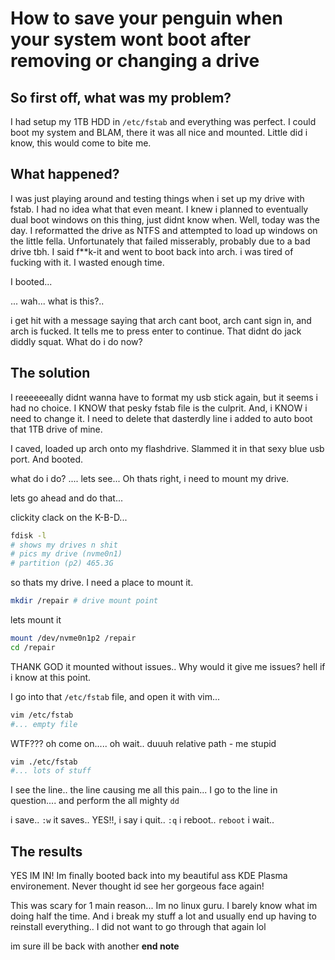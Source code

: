 # How to save your penguin when your system wont boot after removing or changing a drive

## So first off, what was my problem?
I had setup my 1TB HDD in `/etc/fstab` and everything was perfect. I could boot my system and BLAM, there it was all nice and mounted. Little did i know, this would come to bite me.

## What happened? 
I was just playing around and testing things when i set up my drive with fstab. I had no idea what that even meant. I knew i planned to eventually dual boot windows on this thing, just didnt know when. Well, today was the day. I reformatted the drive as NTFS and attempted to load up windows on the little fella. Unfortunately that failed misserably, probably due to a bad drive tbh. I said f**k-it and went to boot back into arch. i was tired of fucking with it. I wasted enough time.

I booted...

... wah... what is this?.. 

i get hit with a message saying that arch cant boot, arch cant sign in, and arch is fucked. It tells me to press enter to continue. That didnt do jack diddly squat. What do i do now?

## The solution
I reeeeeeally didnt wanna have to format my usb stick again, but it seems i had no choice. I KNOW that pesky fstab file is the culprit. And, i KNOW i need to change it. I need to delete that dasterdly line i added to auto boot that 1TB drive of mine.

I caved, loaded up arch onto my flashdrive. Slammed it in that sexy blue usb port. And booted. 

what do i do? .... lets see... Oh thats right, i need to mount my drive.

lets go ahead and do that...

clickity clack on the K-B-D...
```bash
fdisk -l
# shows my drives n shit
# pics my drive (nvme0n1)
# partition (p2) 465.3G
```
so thats my drive. I need a place to mount it.
```bash
mkdir /repair # drive mount point 
```
lets mount it 
```bash
mount /dev/nvme0n1p2 /repair
cd /repair
```

THANK GOD it mounted without issues.. Why would it give me issues? hell if i know at this point.

I go into that `/etc/fstab` file, and open it with vim... 
```bash
vim /etc/fstab
#... empty file
```
WTF??? oh come on..... oh wait.. duuuh relative path - me stupid
```bash
vim ./etc/fstab
#... lots of stuff 
```
I see the line.. the line causing me all this pain...
I go to the line in question.... and perform the all mighty `dd` 

i save.. `:w`
it saves.. YES!!, i say
i quit.. `:q`
i reboot.. `reboot`
i wait..

## The results
YES IM IN! Im finally booted back into my beautiful ass KDE Plasma environement. Never thought id see her gorgeous face again!

This was scary for 1 main reason... Im no linux guru. I barely know what im doing half the time. And i break my stuff a lot and usually end up having to reinstall everything.. I did not want to go through that again lol

im sure ill be back with another
__end note__
